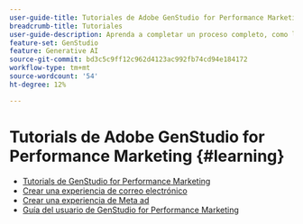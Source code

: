 ```yaml
---
user-guide-title: Tutoriales de Adobe GenStudio for Performance Marketing
breadcrumb-title: Tutoriales
user-guide-description: Aprenda a completar un proceso completo, como la creación de una experiencia de correo electrónico, siguiendo los tutoriales de GenStudio for Performance Marketing.
feature-set: GenStudio
feature: Generative AI
source-git-commit: bd3c5c9ff12c962d4123ac992fb74cd94e184172
workflow-type: tm+mt
source-wordcount: '54'
ht-degree: 12%

---
```



# Tutorials de Adobe GenStudio for Performance Marketing {#learning}

+ [Tutorials de GenStudio for Performance Marketing](tutorials.md)
+ [Crear una experiencia de correo electrónico](create-email-experience.md)
+ [Crear una experiencia de Meta ad](create-meta-ad.md)
+ [Guía del usuario de GenStudio for Performance Marketing](https://experienceleague.adobe.com/docs/genstudio/user-guide/home.html)
